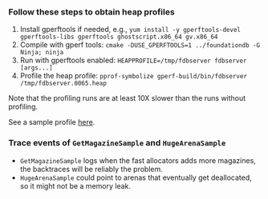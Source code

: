 ### Follow these steps to obtain heap profiles

1. Install gperftools if needed, e.g., `yum install -y gperftools-devel gperftools-libs gperftools ghostscript.x86_64 gv.x86_64`
2. Compile with gperf tools: `cmake -DUSE_GPERFTOOLS=1 ../foundationdb -G Ninja; ninja`
3. Run with gperftools enabled: `HEAPPROFILE=/tmp/fdbserver fdbserver [args...]`
4. Profile the heap profile: `pprof-symbolize gperf-build/bin/fdbserver /tmp/fdbserver.0065.heap`

Note that the profiling runs are at least 10X slower than the runs without profiling.

See a sample profile [here](https://github.com/apple/foundationdb/issues/2218).

### Trace events of `GetMagazineSample` and `HugeArenaSample`

* `GetMagazineSample` logs when the fast allocators adds more magazines, the backtraces will be reliably the problem.
* `HugeArenaSample` could point to arenas that eventually get deallocated, so it might not be a memory leak.
